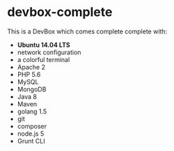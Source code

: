 # devbox-complete
This is a DevBox which comes complete complete with:
 * **Ubuntu 14.04 LTS**
 * network configuration
 * a colorful terminal
 * Apache 2
 * PHP 5.6
 * MySQL
 * MongoDB
 * Java 8
 * Maven
 * golang 1.5
 * git
 * composer
 * node.js 5
 * Grunt CLI
